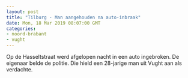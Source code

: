 ```yaml
---
layout: post
title: "Tilburg - Man aangehouden na auto-inbraak"
date: Mon, 18 Mar 2019 08:07:00 GMT
categories: 
- noord-brabant 
- vught 
---
```


Op de Hasseltstraat werd afgelopen nacht in een auto ingebroken. De eigenaar belde de politie. Die hield een 28-jarige man uit Vught aan als verdachte.
